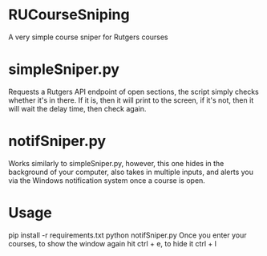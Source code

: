 # RUCourseSniping
A very simple course sniper for Rutgers courses


# simpleSniper.py
Requests a Rutgers API endpoint of open sections, the script simply checks whether it's in there. If it is, then it will print to the screen, if it's not, then it will wait the delay time, then check again.

# notifSniper.py
Works similarly to simpleSniper.py, however, this one hides in the background of your computer, also takes in multiple inputs, and alerts you via the Windows notification system once a course is open.

# Usage
pip install -r requirements.txt
python notifSniper.py
Once you enter your courses, to show the window again hit ctrl + e, to hide it ctrl + l

